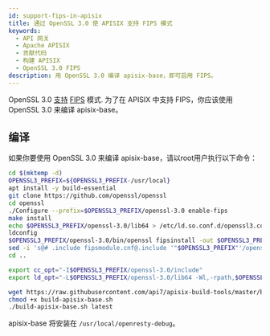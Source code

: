 ```yaml
---
id: support-fips-in-apisix
title: 通过 OpenSSL 3.0 使 APISIX 支持 FIPS 模式
keywords:
  - API 网关
  - Apache APISIX
  - 贡献代码
  - 构建 APISIX
  - OpenSSL 3.0 FIPS
description: 用 OpenSSL 3.0 编译 apisix-base，即可启用 FIPS。
---
```


<!--
#
# Licensed to the Apache Software Foundation (ASF) under one or more
# contributor license agreements.  See the NOTICE file distributed with
# this work for additional information regarding copyright ownership.
# The ASF licenses this file to You under the Apache License, Version 2.0
# (the "License"); you may not use this file except in compliance with
# the License.  You may obtain a copy of the License at
#
#     http://www.apache.org/licenses/LICENSE-2.0
#
# Unless required by applicable law or agreed to in writing, software
# distributed under the License is distributed on an "AS IS" BASIS,
# WITHOUT WARRANTIES OR CONDITIONS OF ANY KIND, either express or implied.
# See the License for the specific language governing permissions and
# limitations under the License.
#
-->

OpenSSL 3.0 [支持](https://www.openssl.org/blog/blog/2022/08/24/FIPS-validation-certificate-issued/) [FIPS](https://en.wikipedia.org/wiki/FIPS_140-2) 模式. 为了在 APISIX 中支持 FIPS，你应该使用 OpenSSL 3.0 来编译 apisix-base。

## 编译

如果你要使用 OpenSSL 3.0 来编译 apisix-base，请以root用户执行以下命令：

```bash
cd $(mktemp -d)
OPENSSL3_PREFIX=${OPENSSL3_PREFIX-/usr/local}
apt install -y build-essential
git clone https://github.com/openssl/openssl
cd openssl
./Configure --prefix=$OPENSSL3_PREFIX/openssl-3.0 enable-fips
make install
echo $OPENSSL3_PREFIX/openssl-3.0/lib64 > /etc/ld.so.conf.d/openssl3.conf
ldconfig
$OPENSSL3_PREFIX/openssl-3.0/bin/openssl fipsinstall -out $OPENSSL3_PREFIX/openssl-3.0/ssl/fipsmodule.cnf -module $OPENSSL3_PREFIX/openssl-3.0/lib64/ossl-modules/fips.so
sed -i 's@# .include fipsmodule.cnf@.include '"$OPENSSL3_PREFIX"'/openssl-3.0/ssl/fipsmodule.cnf@g; s/# \(fips = fips_sect\)/\1\nbase = base_sect\n\n[base_sect]\nactivate=1\n/g' $OPENSSL3_PREFIX/openssl-3.0/ssl/openssl.cnf
cd ..

export cc_opt="-I$OPENSSL3_PREFIX/openssl-3.0/include"
export ld_opt="-L$OPENSSL3_PREFIX/openssl-3.0/lib64 -Wl,-rpath,$OPENSSL3_PREFIX/openssl-3.0/lib64"

wget https://raw.githubusercontent.com/api7/apisix-build-tools/master/build-apisix-base.sh
chmod +x build-apisix-base.sh
./build-apisix-base.sh latest
```

apisix-base 将安装在 `/usr/local/openresty-debug`。
